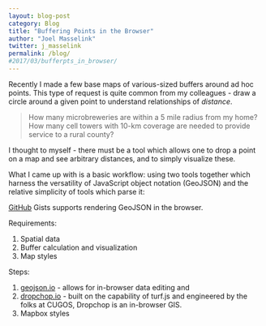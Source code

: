 ```yaml
---
layout: blog-post
category: Blog
title: "Buffering Points in the Browser"
author: "Joel Masselink"
twitter: j_masselink
permalink: /blog/
#2017/03/bufferpts_in_browser/
---
```


Recently I made a few base maps of various-sized buffers around ad hoc points. This type of request is quite common from my colleagues - draw a circle around a given point to understand relationships of *distance*.
> How many microbreweries are within a 5 mile radius from my home?
> How many cell towers with 10-km coverage are needed to provide service to a rural county?

I thought to myself - there must be a tool which allows one to drop a point on a map and see arbitrary distances, and to simply visualize these.

What I came up with is a basic workflow: using two tools together which harness the versatility of JavaScript object notation (GeoJSON) and the relative simplicity of tools which parse it:

[GitHub](https://www.github.com) Gists supports rendering GeoJSON in the browser.

Requirements:
1. Spatial data
2. Buffer calculation and visualization
3. Map styles

Steps:
1. [geojson.io](geojson.io) - allows for in-browser data editing and
2. [dropchop.io](dropchop.io) - built on the capability of turf.js and engineered by the folks at CUGOS, Dropchop is an in-browser GIS.
3. Mapbox styles
